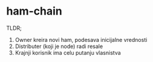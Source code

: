 # ham-chain

TLDR;
1. Owner kreira novi ham, podesava inicijalne vrednosti
2. Distributer (koji je node) radi resale
3. Krajnji korisnik ima celu putanju vlasnistva
